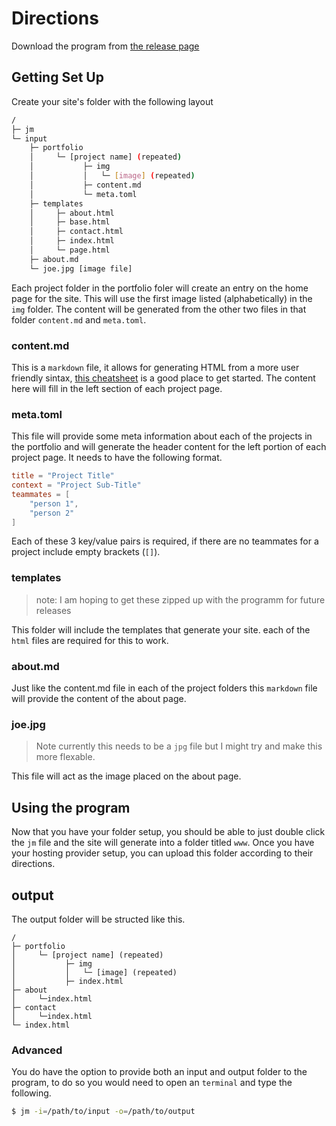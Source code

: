 # Directions

Download the program from [the release page](https://github.com/FreeMasen/release)
## Getting Set Up

Create your site's folder with the following layout

```bash
/
├─ jm
└─ input
    ├─ portfolio
    │     └─ [project name] (repeated)
    │           ├─ img
    │           │   └─ [image] (repeated)
    │           ├─ content.md
    │           └─ meta.toml
    ├─ templates
    │     ├─ about.html
    │     ├─ base.html
    │     ├─ contact.html
    │     ├─ index.html
    │     └─ page.html
    ├─ about.md
    └─ joe.jpg [image file]
```

Each project folder in the portfolio foler will create an entry on the home page for the site. This will use the first image listed (alphabetically) in the `img` folder. The content will be generated from the other two files in that folder `content.md` and `meta.toml`.

### content.md

This is a `markdown` file, it allows for generating HTML from a more user friendly sintax, [this cheatsheet](http://commonmark.org/help/) is a good place to get started. The content here will fill in the left section of each project page.

### meta.toml

This file will provide some meta information about each of the projects in the portfolio and will generate the header content for the left portion of each project page. It needs to have the following format.

```toml
title = "Project Title"
context = "Project Sub-Title"
teammates = [
    "person 1",
    "person 2"
]
```

Each of these 3 key/value pairs is required, if there are no teammates for a project include empty brackets (`[]`).

### templates
> note: I am hoping to get these zipped up with the programm for future releases

This folder will include the templates that generate your site. each of the `html` files are required for this to work.

### about.md

Just like the content.md file in each of the project folders this `markdown` file will provide the content of the about page.

### joe.jpg
> Note currently this needs to be a `jpg` file but I might try and make this more flexable.

This file will act as the image placed on the about page.

## Using the program

Now that you have your folder setup, you should be able to just double click the `jm` file and the site will generate into a folder titled `www`. Once you have your hosting provider setup, you can upload this folder according to their directions.

## output
The output folder will be structed like this.
```
/
├─ portfolio
│     └─ [project name] (repeated)
│           ├─ img 
│           │   └─ [image] (repeated)
│           ├─ index.html
├─ about
│     └─index.html
├─ contact
│     └─index.html
└─ index.html
```

### Advanced

You do have the option to provide both an input and output folder to the program, to do so you would need to open an `terminal` and type the following.

```bash
$ jm -i=/path/to/input -o=/path/to/output
```

